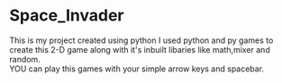 # Space_Invader
This is my project created using python 
I used python and py games to create this 2-D  game
along with it's inbuilt libaries like math,mixer and random.
<br>
YOU can play this games with your simple arrow keys and spacebar.

